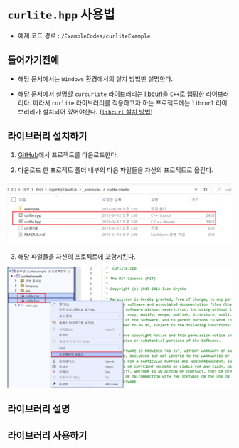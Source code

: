 # `curlite.hpp` 사용법

- 예제 코드 경로 : `/ExampleCodes/curliteExample`

## 들어가기전에

- 해당 문서에서는 `Windows` 환경에서의 설치 방법만 설명한다.

- 해당 문서에서 설명할 `curcurlite` 라이브러리는 [libcurl](https://github.com/curl/curl)을 `C++`로 랩핑한 라이브러리다. 따라서 `curlite` 라이브러리를 적용하고자 하는 프로젝트에는 `libcurl` 라이브러리가 설치되어 있어야한다. ([`libcurl` 설치 방법](~/Manuals/libcurl.md))

## 라이브러리 설치하기

1. [GitHub]()에서 프로젝트를 다운로드한다.

2. 다운로드 한 프로젝트 폴더 내부의 다음 파일들을 자신의 프로젝트로 옮긴다.

![install_02_01](../Images/curlite/install_02.png)

3. 해당 파일들을 자신의 프로젝트에 포함시킨다.

![install_03](../Images/curlite/install_03.png)

## 라이브러리 설명



## 라이브러리 사용하기
